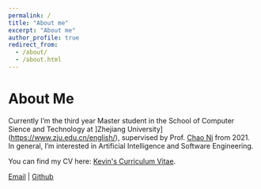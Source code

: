 ```yaml
---
permalink: /
title: "About me"
excerpt: "About me"
author_profile: true
redirect_from: 
  - /about/
  - /about.html
---
```

# About Me
Currently I’m the third year Master student in the School of Computer Sience and Technology at ]Zhejiang University](https://www.zju.edu.cn/english/), supervised by Prof. [Chao Ni](https://jacknichao.github.io/#/) from 2021. In general, I’m interested in Artificial Intelligence and Software Engineering.

You can find my CV here: [Kevin's Curriculum Vitae](../assets/Curriculum_Vitae.pdf).

[Email](mailto:kwyang@zju.edu.cn) | [Github](https://github.com/kevinyoungggg)
